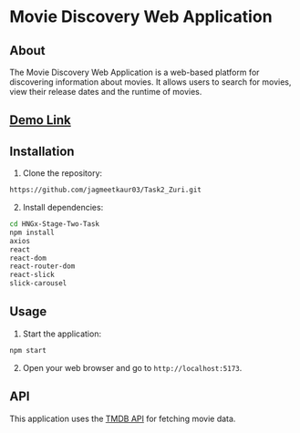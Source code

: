 # Movie Discovery Web Application

## About

The Movie Discovery Web Application is a web-based platform for discovering information about movies. It allows users to search for movies, view their release dates and the runtime of movies.

## [Demo Link](https://hngtask2jagmeet.netlify.app/)

## Installation

1. Clone the repository:

```bash
https://github.com/jagmeetkaur03/Task2_Zuri.git
```

2. Install dependencies:

```bash
cd HNGx-Stage-Two-Task
npm install
axios
react
react-dom
react-router-dom
react-slick
slick-carousel
```

## Usage

1. Start the application:

```bash
npm start
```

2. Open your web browser and go to `http://localhost:5173`.

## API

This application uses the [TMDB API](https://www.themoviedb.org/documentation/api) for fetching movie data.


